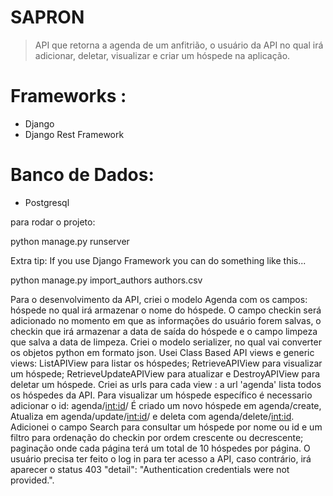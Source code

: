 # SAPRON
> API que retorna a agenda de um anfitrião, o usuário da API no qual irá adicionar, 
deletar, visualizar e criar um hóspede na aplicação.

# Frameworks :
* Django  
* Django Rest Framework  
# Banco de Dados:
* Postgresql

para rodar o projeto:


python manage.py runserver



Extra tip: If you use Django Framework you can do something like this...

python manage.py import_authors authors.csv




Para o desenvolvimento da API, criei o modelo Agenda com os campos: hóspede no qual
irá armazenar o nome do hóspede. O campo checkin será adicionado no momento em que
as informações do usuário forem salvas, o checkin que irá armazenar a data de saída
do hóspede e o campo limpeza que salva a data de limpeza. Criei o modelo serializer, 
no qual vai converter os objetos python em formato json.
Usei Class Based API views e generic views: ListAPIView  para listar os hóspedes;
                                              RetrieveAPIView para visualizar um hóspede;
                                              RetrieveUpdateAPIView para atualizar e 
                                              DestroyAPIView para deletar um hóspede.
Criei as urls para cada view : a url 'agenda' lista todos os hóspedes da API.
Para visualizar um hóspede específico é necessario adicionar o id: agenda/<int:id>/
É criado um novo hóspede em agenda/create, Atualiza em agenda/update/<int:id>/ e deleta 
com agenda/delete/<int:id>.
Adicionei o campo Search para consultar um hóspede por nome ou id e um filtro para ordenação 
do checkin por ordem crescente ou decrescente; paginação onde cada página terá um total de 10 
hóspedes por página.
O usuário precisa ter feito o log in para ter acesso a API, caso contrário, irá aparecer o 
status 403 "detail": "Authentication credentials were not provided.".
  
  
                                              
                                              
                                            
                                             
  
 

